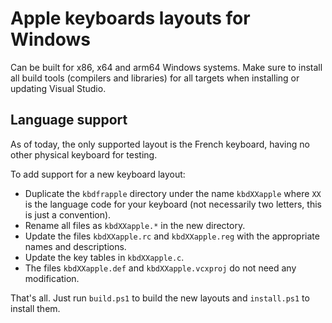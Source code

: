 # Apple keyboards layouts for Windows

Can be built for x86, x64 and arm64 Windows systems. Make sure to
install all build tools (compilers and libraries) for all targets
when installing or updating Visual Studio.

## Language support

As of today, the only supported layout is the French keyboard, having
no other physical keyboard for testing.

To add support for a new keyboard layout:

- Duplicate the `kbdfrapple` directory under the name `kbdXXapple` where
  `XX` is the language code for your keyboard (not necessarily two letters,
  this is just a convention).
- Rename all files as `kbdXXapple.*` in the new directory.
- Update the files `kbdXXapple.rc` and `kbdXXapple.reg` with the appropriate
  names and descriptions.
- Update the key tables in `kbdXXapple.c`.
- The files `kbdXXapple.def` and `kbdXXapple.vcxproj` do not need any modification.

That's all. Just run `build.ps1` to build the new layouts and `install.ps1` to
install them.
